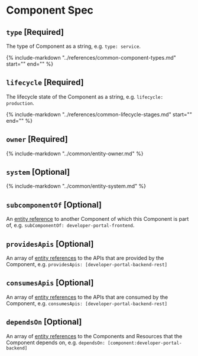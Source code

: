 # Component Spec

<!--start-fields-->

## `type` [Required]

The type of Component as a string, e.g. `type: service`.

{%
    include-markdown "../references/common-component-types.md"
    start="<!--excerpt-start-->"
    end="<!--excerpt-end-->"
%}

## `lifecycle` [Required]

The lifecycle state of the Component as a string, e.g. `lifecycle: production`.

{%
    include-markdown "../references/common-lifecycle-stages.md"
    start="<!--excerpt-start-->"
    end="<!--excerpt-end-->"
%}

## `owner` [Required]

{%
    include-markdown "../common/entity-owner.md"
%}

## `system` [Optional]

{%
    include-markdown "../common/entity-system.md"
%}

## `subcomponentOf` [Optional]

An [entity reference](https://backstage.io/docs/features/software-catalog/references#string-references) to another Component of which this Component is part of, e.g. `subComponentOf: developer-portal-frontend`.

## `providesApis` [Optional]

An array of [entity references](https://backstage.io/docs/features/software-catalog/references#string-references) to the APIs that are provided by the Component, e.g. `providesApis: [developer-portal-backend-rest]`

## `consumesApis` [Optional]

An array of [entity references](https://backstage.io/docs/features/software-catalog/references#string-references) to the APIs that are consumed by the Component, e.g. `consumesApis: [developer-portal-backend-rest]`

## `dependsOn` [Optional]

An array of [entity references](https://backstage.io/docs/features/software-catalog/references#string-references) to the Components and Resources that the Component depends on, e.g. `dependsOn: [component:developer-portal-backend]`

<!--end-fields-->
